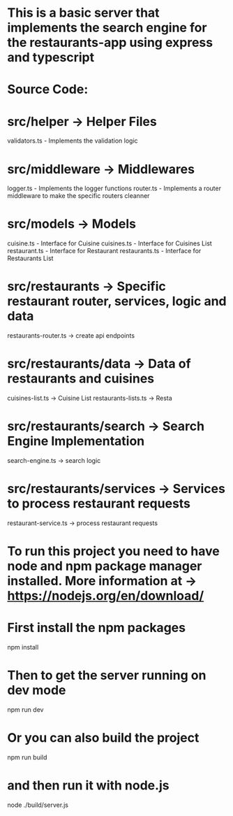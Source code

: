 # This is a basic server that implements the search engine for the restaurants-app using express and typescript
 

# Source Code:

# src/helper -> Helper Files
validators.ts - Implements the validation logic
# src/middleware -> Middlewares
logger.ts - Implements the logger functions
router.ts - Implements a router middleware to make the specific routers cleanner
# src/models -> Models
cuisine.ts - Interface for Cuisine
cuisines.ts - Interface for Cuisines List
restaurant.ts - Interface for Restaurant
restaurants.ts - Interface for Restaurants List

# src/restaurants -> Specific restaurant router, services, logic and data
restaurants-router.ts -> create api endpoints

# src/restaurants/data -> Data of restaurants and cuisines
cuisines-list.ts -> Cuisine List
restaurants-lists.ts -> Resta
# src/restaurants/search -> Search Engine Implementation
search-engine.ts -> search logic
# src/restaurants/services -> Services to process restaurant requests
restaurant-service.ts -> process restaurant requests



# To run this project you need to have node and npm package manager installed. More information at -> https://nodejs.org/en/download/
# First install the npm packages

npm install

# Then to get the server running on dev mode

npm run dev

# Or you can also build the project

npm run build

# and then run it with node.js

node ./build/server.js